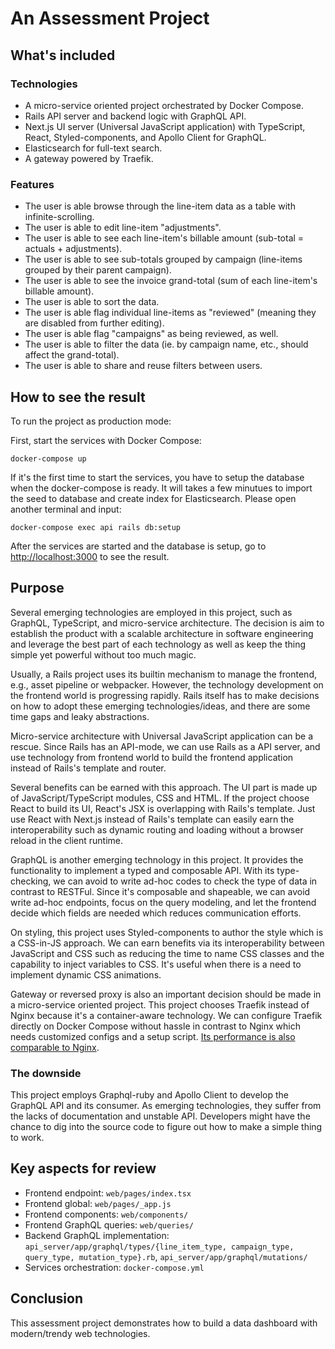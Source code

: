 # An Assessment Project

## What's included

### Technologies

- A micro-service oriented project orchestrated by Docker Compose.
- Rails API server and backend logic with GraphQL API.
- Next.js UI server (Universal JavaScript application) with TypeScript, React, Styled-components, and Apollo Client for GraphQL.
- Elasticsearch for full-text search.
- A gateway powered by Traefik.

### Features

- The user is able browse through the line-item data as a table with infinite-scrolling.
- The user is able to edit line-item "adjustments".
- The user is able to see each line-item's billable amount (sub-total = actuals + adjustments).
- The user is able to see sub-totals grouped by campaign (line-items grouped by their parent campaign).
- The user is able to see the invoice grand-total (sum of each line-item's billable amount).
- The user is able to sort the data.
- The user is able flag individual line-items as "reviewed" (meaning they are disabled from further editing).
- The user is able flag "campaigns" as being reviewed, as well.
- The user is able to filter the data (ie. by campaign name, etc., should affect the grand-total).
- The user is able to share and reuse filters between users.

## How to see the result

To run the project as production mode:

First, start the services with Docker Compose:

`docker-compose up`

If it's the first time to start the services, you have to setup the database when the docker-compose is ready. It will takes a few minutues to import the seed to database and create index for Elasticsearch. Please open another terminal and input:

`docker-compose exec api rails db:setup`

After the services are started and the database is setup, go to [http://localhost:3000](http://localhost:3000) to see the result.

## Purpose

Several emerging technologies are employed in this project, such as GraphQL, TypeScript, and micro-service architecture. The decision is aim to establish the product with a scalable architecture in software engineering and leverage the best part of each technology as well as keep the thing simple yet powerful without too much magic.

Usually, a Rails project uses its builtin mechanism to manage the frontend, e.g., asset pipeline or webpacker. However, the technology development on the frontend world is progressing rapidly. Rails itself has to make decisions on how to adopt these emerging technologies/ideas, and there are some time gaps and leaky abstractions.

Micro-service architecture with Universal JavaScript application can be a rescue. Since Rails has an API-mode, we can use Rails as a API server, and use technology from frontend world to build the frontend application instead of Rails's template and router.

Several benefits can be earned with this approach. The UI part is made up of JavaScript/TypeScript modules, CSS and HTML. If the project choose React to build its UI, React's JSX is overlapping with Rails's template. Just use React with Next.js instead of Rails's template can easily earn the interoperability such as dynamic routing and loading without a browser reload in the client runtime.

GraphQL is another emerging technology in this project. It provides the functionality to implement a typed and composable API. With its type-checking, we can avoid to write ad-hoc codes to check the type of data in contrast to RESTFul. Since it's composable and shapeable, we can avoid write ad-hoc endpoints, focus on the query modeling, and let the frontend decide which fields are needed which reduces communication efforts.

On styling, this project uses Styled-components to author the style which is a CSS-in-JS approach. We can earn benefits via its interoperability between JavaScript and CSS such as reducing the time to name CSS classes and the capability to inject variables to CSS. It's useful when there is a need to implement dynamic CSS animations.

Gateway or reversed proxy is also an important decision should be made in a micro-service oriented project. This project chooses Traefik instead of Nginx because it's a container-aware technology. We can configure Traefik directly on Docker Compose without hassle in contrast to Nginx which needs customized configs and a setup script. [Its performance is also comparable to Nginx](https://www.loggly.com/blog/benchmarking-5-popular-load-balancers-nginx-haproxy-envoy-traefik-and-alb/).

### The downside

This project employs Graphql-ruby and Apollo Client to develop the GraphQL API and its consumer. As emerging technologies, they suffer from the lacks of documentation and unstable API. Developers might have the chance to dig into the source code to figure out how to make a simple thing to work.

## Key aspects for review

- Frontend endpoint: `web/pages/index.tsx`
- Frontend global: `web/pages/_app.js`
- Frontend components: `web/components/`
- Frontend GraphQL queries: `web/queries/`
- Backend GraphQL implementation: `api_server/app/graphql/types/{line_item_type, campaign_type, query_type, mutation_type}.rb`, `api_server/app/graphql/mutations/`
- Services orchestration: `docker-compose.yml`

## Conclusion

This assessment project demonstrates how to build a data dashboard with modern/trendy web technologies.
